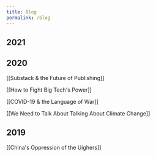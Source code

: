 ```yaml
---
title: Blog
permalink: /blog
---
```


## 2021


## 2020
[[Substack & the Future of Publishing]]

[[How to Fight Big Tech's Power]]

[[COVID-19 & the Language of War]]

[[We Need to Talk About Talking About Climate Change]]

## 2019
[[China's Oppression of the Uighers]]